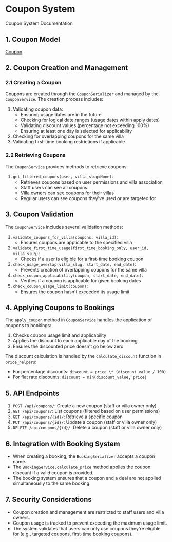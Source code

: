 # Coupon System

Coupon System Documentation

## 1. Coupon Model

[Coupon](coupon.md)

## 2. Coupon Creation and Management

### 2.1 Creating a Coupon

Coupons are created through the `CouponSerializer` and managed by the `CouponService`. The creation process includes:

1. Validating coupon data:
   - Ensuring usage dates are in the future
   - Checking for logical date ranges (usage dates within apply dates)
   - Validating discount values (percentage not exceeding 100%)
   - Ensuring at least one day is selected for applicability
2. Checking for overlapping coupons for the same villa
3. Validating first-time booking restrictions if applicable

### 2.2 Retrieving Coupons

The `CouponService` provides methods to retrieve coupons:

1. `get_filtered_coupons(user, villa_slug=None)`:
   - Retrieves coupons based on user permissions and villa association
   - Staff users can see all coupons
   - Villa owners can see coupons for their villas
   - Regular users can see coupons they've used or are targeted for

## 3. Coupon Validation

The `CouponService` includes several validation methods:

1. `validate_coupons_for_villa(coupons, villa_id)`:
   - Ensures coupons are applicable to the specified villa
2. `validate_first_time_usage(first_time_booking_only, user_id, villa_slug)`:
   - Checks if a user is eligible for a first-time booking coupon
3. `check_usage_overlap(villa_slug, start_date, end_date)`:
   - Prevents creation of overlapping coupons for the same villa
4. `check_coupon_applicability(coupon, start_date, end_date)`:
   - Verifies if a coupon is applicable for given booking dates
5. `check_coupon_usage_limit(coupon)`:
   - Ensures the coupon hasn't exceeded its usage limit

## 4. Applying Coupons to Bookings

The `apply_coupon` method in `CouponService` handles the application of coupons to bookings:

1. Checks coupon usage limit and applicability
2. Applies the discount to each applicable day of the booking
3. Ensures the discounted price doesn't go below zero

The discount calculation is handled by the `calculate_discount` function in `price_helpers`:

- For percentage discounts: `discount = price \* (discount_value / 100)`
- For flat rate discounts: `discount = min(discount_value, price)`  


## 5. API Endpoints

1. `POST /api/coupons/`: Create a new coupon (staff or villa owner only)
2. `GET /api/coupons/`: List coupons (filtered based on user permissions)
3. `GET /api/coupons/{id}/`: Retrieve a specific coupon
4. `PUT /api/coupons/{id}/`: Update a coupon (staff or villa owner only)
5. `DELETE /api/coupons/{id}/`: Delete a coupon (staff or villa owner only)

## 6. Integration with Booking System

- When creating a booking, the `BookingSerializer` accepts a coupon name.
- The `BookingService.calculate_price` method applies the coupon discount if a valid coupon is provided.
- The booking system ensures that a coupon and a deal are not applied simultaneously to the same booking.  


## 7. Security Considerations

- Coupon creation and management are restricted to staff users and villa owners.
- Coupon usage is tracked to prevent exceeding the maximum usage limit.
- The system validates that users can only use coupons they're eligible for (e.g., targeted coupons, first-time booking coupons).
